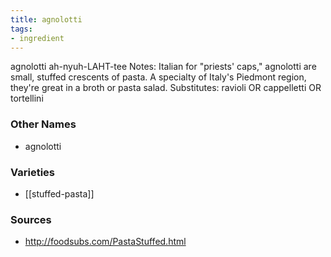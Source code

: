 ```yaml
---
title: agnolotti
tags:
- ingredient
---
```

agnolotti ah-nyuh-LAHT-tee Notes: Italian for "priests' caps," agnolotti are small, stuffed crescents of pasta. A specialty of Italy's Piedmont region, they're great in a broth or pasta salad. Substitutes: ravioli OR cappelletti OR tortellini

### Other Names

* agnolotti

### Varieties

* [[stuffed-pasta]]

### Sources
* http://foodsubs.com/PastaStuffed.html
